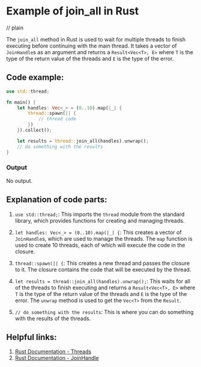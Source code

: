 # Example of join_all in Rust
// plain

The `join_all` method in Rust is used to wait for multiple threads to finish executing before continuing with the main thread. It takes a vector of `JoinHandle`s as an argument and returns a `Result<Vec<T>, E>` where `T` is the type of the return value of the threads and `E` is the type of the error.

## Code example:

```rust
use std::thread;

fn main() {
    let handles: Vec<_> = (0..10).map(|_| {
        thread::spawn(|| {
            // thread code
        })
    }).collect();

    let results = thread::join_all(handles).unwrap();
    // do something with the results
}
```

### Output

No output.

## Explanation of code parts:

1. `use std::thread;`: This imports the `thread` module from the standard library, which provides functions for creating and managing threads.

2. `let handles: Vec<_> = (0..10).map(|_| {`: This creates a vector of `JoinHandle`s, which are used to manage the threads. The `map` function is used to create 10 threads, each of which will execute the code in the closure.

3. `thread::spawn(|| {`: This creates a new thread and passes the closure to it. The closure contains the code that will be executed by the thread.

4. `let results = thread::join_all(handles).unwrap();`: This waits for all of the threads to finish executing and returns a `Result<Vec<T>, E>` where `T` is the type of the return value of the threads and `E` is the type of the error. The `unwrap` method is used to get the `Vec<T>` from the `Result`.

5. `// do something with the results`: This is where you can do something with the results of the threads.

## Helpful links:

1. [Rust Documentation - Threads](https://doc.rust-lang.org/std/thread/)
2. [Rust Documentation - JoinHandle](https://doc.rust-lang.org/std/thread/struct.JoinHandle.html)